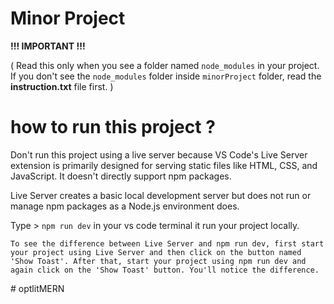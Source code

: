 # Minor Project

**!!! IMPORTANT !!!**

( Read this only when you see a folder named `node_modules` in your project. If you don't see the `node_modules` folder inside `minorProject` folder, read the **instruction.txt** file first. )

# how to run this project ?

Don't run this project using a live server because VS Code's Live Server extension is primarily designed for serving static files like HTML, CSS, and JavaScript. It doesn't directly support npm packages.

Live Server creates a basic local development server but does not run or manage npm packages as a Node.js environment does. 

Type > `npm run dev` in your vs code terminal it run your project locally. 

`To see the difference between Live Server and npm run dev, first start your project using Live Server and then click on the button named 'Show Toast'. After that, start your project using npm run dev and again click on the 'Show Toast' button. You'll notice the difference.`

#   o p t l i t M E R N  
 